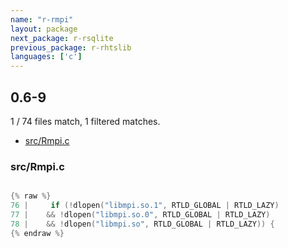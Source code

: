 ```yaml
---
name: "r-rmpi"
layout: package
next_package: r-rsqlite
previous_package: r-rhtslib
languages: ['c']
---
```

## 0.6-9
1 / 74 files match, 1 filtered matches.

 - [src/Rmpi.c](#srcrmpic)

### src/Rmpi.c

```c

{% raw %}
76 |     if (!dlopen("libmpi.so.1", RTLD_GLOBAL | RTLD_LAZY) 
77 | 	&& !dlopen("libmpi.so.0", RTLD_GLOBAL | RTLD_LAZY)
78 | 	&& !dlopen("libmpi.so", RTLD_GLOBAL | RTLD_LAZY)) {
{% endraw %}

```